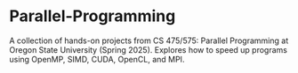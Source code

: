 # Parallel-Programming
A collection of hands-on projects from CS 475/575: Parallel Programming at Oregon State University (Spring 2025). Explores how to speed up programs using OpenMP, SIMD, CUDA, OpenCL, and MPI.
